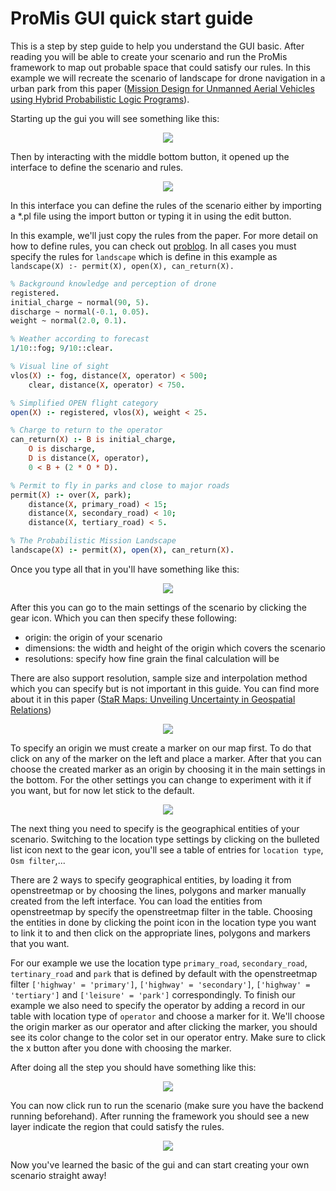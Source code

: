 # ProMis GUI quick start guide
This is a step by step guide to help you understand the GUI basic. After reading you will be able to create your scenario and run the ProMis framework to map out probable space that could satisfy our rules. In this example we will recreate the scenario of landscape for drone navigation in a urban park from this paper ([Mission Design for Unmanned Aerial Vehicles using Hybrid Probabilistic Logic Programs](https://arxiv.org/abs/2406.03454)).

Starting up the gui you will see something like this:

<p align="center">
  <img src="./frontend/docs/images/start_up.png"/>
</p>

Then by interacting with the middle bottom button, it opened up the interface to define the scenario and rules.

<p align="center">
  <img src="./frontend/docs/images/bottom_bar.png"/>
</p>

In this interface you can define the rules of the scenario either by importing a *.pl file using the import button or typing it in using the edit button. 

In this example, we'll just copy the rules from the paper. For more detail on how to define rules, you can check out [problog](https://dtai.cs.kuleuven.be/problog/). In all cases you must specify the rules for `landscape` which is define in this example as `landscape(X) :- permit(X), open(X), can_return(X).`

```prolog
% Background knowledge and perception of drone
registered.
initial_charge ~ normal(90, 5).
discharge ~ normal(-0.1, 0.05).
weight ~ normal(2.0, 0.1).

% Weather according to forecast
1/10::fog; 9/10::clear.

% Visual line of sight
vlos(X) :- fog, distance(X, operator) < 500;
    clear, distance(X, operator) < 750.

% Simplified OPEN flight category
open(X) :- registered, vlos(X), weight < 25.

% Charge to return to the operator
can_return(X) :- B is initial_charge,
    O is discharge,
    D is distance(X, operator),
    0 < B + (2 * O * D).

% Permit to fly in parks and close to major roads
permit(X) :- over(X, park); 
    distance(X, primary_road) < 15;
    distance(X, secondary_road) < 10;
    distance(X, tertiary_road) < 5.

% The Probabilistic Mission Landscape
landscape(X) :- permit(X), open(X), can_return(X).
```

Once you type all that in you'll have something like this:

<p align="center">
  <img src="./frontend/docs/images/source_edit.png"/>
</p>

After this you can go to the main settings of the scenario by clicking the gear icon. Which you can then specify these following:

- origin: the origin of your scenario
- dimensions: the width and height of the origin which covers the scenario
- resolutions: specify how fine grain the final calculation will be

There are also support resolution, sample size and interpolation method which you can specify but is not important in this guide. You can find more about it in this paper ([StaR Maps: Unveiling Uncertainty in Geospatial Relations](https://arxiv.org/abs/2412.18356))

<p align="center">
  <img src="./frontend/docs/images/entry_main_settings.png"/>
</p>

To specify an origin we must create a marker on our map first. To do that click on any of the marker on the left and place a marker. After that you can choose the created marker as an origin by choosing it in the main settings in the bottom. For the other settings you can change to experiment with it if you want, but for now let stick to the default.

<p align="center">
  <img src="./frontend/docs/images/create_marker.png"/>
</p>

The next thing you need to specify is the geographical entities of your scenario. Switching to the location type settings by clicking on the bulleted list icon next to the gear icon, you'll see a table of entries for `location type`, `Osm filter`,...

There are 2 ways to specify geographical entities, by loading it from openstreetmap or by choosing the lines, polygons and marker manually created from the left interface. You can load the entities from openstreetmap by specify the openstreetmap filter in the table. Choosing the entities in done by clicking the point icon in the location type you want to link it to and then click on the appropriate lines, polygons and markers that you want.

For our example we use the location type `primary_road`, `secondary_road`, `tertinary_road` and `park` that is defined by default with the openstreetmap filter `['highway' = 'primary']`, `['highway' = 'secondary']`, `['highway' = 'tertiary']` and `['leisure' = 'park']` correspondingly. To finish our example we also need to specify the operator by adding a record in our table with location type of `operator` and choose a marker for it. We'll choose the origin marker as our operator and after clicking the marker, you should see its color change to the color set in our operator entry. Make sure to click the x button after you done with choosing the marker.

After doing all the step you should have something like this:

<p align="center">
  <img src="./frontend/docs/images/location_type_table.png"/>
</p>

You can now click run to run the scenario (make sure you have the backend running beforehand). After running the framework you should see a new layer indicate the region that could satisfy the rules.

<p align="center">
  <img src="./frontend/docs/images/final_landscape.png"/>
</p>

Now you've learned the basic of the gui and can start creating your own scenario straight away!





